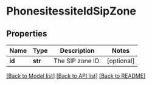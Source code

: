 # PhonesitessiteIdSipZone

## Properties
Name | Type | Description | Notes
------------ | ------------- | ------------- | -------------
**id** | **str** | The SIP zone ID. | [optional] 

[[Back to Model list]](../README.md#documentation-for-models) [[Back to API list]](../README.md#documentation-for-api-endpoints) [[Back to README]](../README.md)

